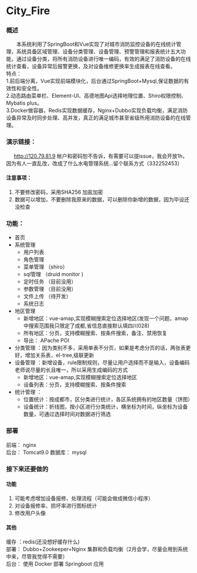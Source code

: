 # City_Fire
### 概述
&ensp;&ensp;&ensp;&ensp;本系统利用了SpringBoot和Vue实现了对城市消防监控设备的在线统计管理，系统具备区域管理、设备分类管理、设备管理、预警管理和报表统计五大功能，通过设备分类，将所有消防设备进行唯一编码，有效的满足了消防设备的在线统计查看，设备异常后报警更换，及对设备维修更换率生成报表在线查看。  
特点：<br> 
1.前后端分离，Vue实现前端模块化，后台通过SpringBoot+Mysql,保证数据的有效性和安全性。<br> 
2.动态路由菜单栏、Element-UI、高德地图Api选择地理位置、Shiro权限控制、Mybatis plus。 <br> 
3.Docker做容器，Redis实现数据缓存，Nginx+Dubbo实现负载均衡，满足消防设备异常及时同步处理、高并发，真正的满足城市甚至省级所用消防设备的在线管理。<br> 
### 演示链接：
&ensp;&ensp;&ensp;http://120.79.81.9  帐户和密码恕不告诉，有需要可以提issue，我会开放1h，因为有人一直乱改，改成了什么水电管理系统...留个联系方式（332252453）
#### 注意事项：
1. 不要修改密码，采用SHA256 加盐加密
2. 数据可以增加，不要删除我原来的数据，可以删除你新增的数据，因为毕设还没检查

### 功能：
- 首页
- 系统管理
  - 用户列表
  - 角色管理 
  - 菜单管理 （shiro）
  - sql管理 （druid monitor )
  - 定时任务 （目前没用）
  - 参数管理 （目前没用）
  - 文件上传 （待开发）
  - 系统日志 
- 地区管理
  - 新增地区：vue-amap,实现模糊搜索定位选择地区(发现一个问题，amap中搜索范围我只限定了成都,省信息直接默认填四川028)
  - 所有地区：分页，支持模糊搜索、按条件搜索，备注、禁用恢复
  - 导出：    APache POI
- 分类管理 ：因为类别不多，采用单表不分页，如果是考虑分页的话，两张表更好，增加关系表，el-tree,级联更新
- 设备管理 ：新增设备，rule限制规则，尽量让用户选择而不是输入，设备编码老师说尽量的长且唯一，所以采用生成编码的方式
  - 新增地区：vue-amap,实现模糊搜索定位选择地区
  - 设备列表：分页，支持模糊搜索、按条件搜索
- 统计管理 ：
  - 位置统计：按成都市，区分类进行统计，各区系统拥有的地区数量（饼图）
  - 设备统计：折线图，按小区进行分类统计，横坐标为时间，纵坐标为设备数量，可通过选择时间对数据进行筛选

### 部署
前端： nginx  
后台： Tomcat9.0
数据库： mysql

### 接下来还要做的
#### 功能
1. 可能考虑增加设备报修、处理流程（可能会做成微信小程序）
2. 对设备报修率、损坏率进行图标统计
3. 修改用户头像
#### 其他
缓存 ：redis(还没想好缓存什么)<br>
部署： Dubbo+Zookeeper+Nginx 集群和负载均衡（2月会学，尽量会用到系统中来，尽管我觉得不需要）<br>
后台： 使用 Docker 部署 Springboot 应用<br>
